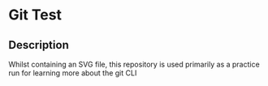 # Git Test

## Description

Whilst containing an SVG file, this repository is used primarily as a practice run for learning more about the git CLI

